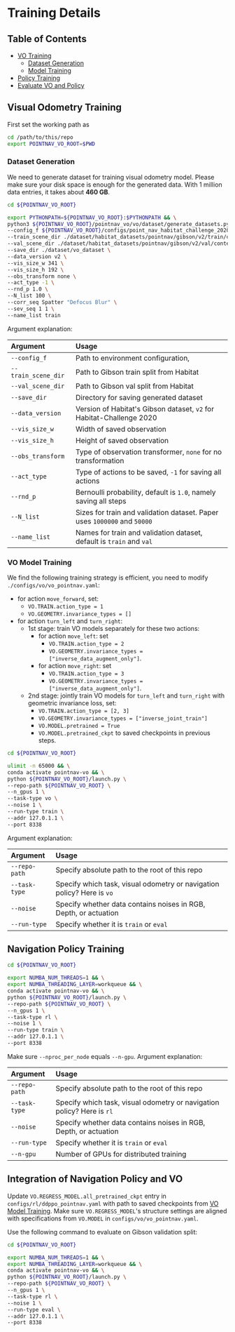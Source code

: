 # Training Details

## Table of Contents

- [VO Training](#visual-odometry-training)
  - [Dataset Generation](#dataset-generation)
  - [Model Training](#vo-model-training)
- [Policy Training](#navigation-policy-training)
- [Evaluate VO and Policy](#integration-of-navigation-policy-and-vo)

## Visual Odometry Training

First set the working path as

```bash
cd /path/to/this/repo
export POINTNAV_VO_ROOT=$PWD
```

### Dataset Generation

We need to generate dataset for training visual odometry model. Please make sure your disk space is enough for the generated data. With 1 million data entries, it takes about **460 GB**.

```bash
cd ${POINTNAV_VO_ROOT}

export PYTHONPATH=${POINTNAV_VO_ROOT}:$PYTHONPATH && \
python3 ${POINTNAV_VO_ROOT}/pointnav_vo/vo/dataset/generate_datasets.py \
--config_f ${POINTNAV_VO_ROOT}/configs/point_nav_habitat_challenge_2020.yaml \
--train_scene_dir ./dataset/habitat_datasets/pointnav/gibson/v2/train/content  \
--val_scene_dir ./dataset/habitat_datasets/pointnav/gibson/v2/val/content \
--save_dir ./dataset/vo_dataset \
--data_version v2 \
--vis_size_w 341 \
--vis_size_h 192 \
--obs_transform none \
--act_type -1 \
--rnd_p 1.0 \
--N_list 100 \
--corr_seq Spatter "Defocus Blur" \
--sev_seq 1 1 \
--name_list train
```

Argument explanation:

| Argument            | Usage                                                                    |
| :------------------ | :----------------------------------------------------------------------- |
| `--config_f`        | Path to environment configuration,                                       |
| `--train_scene_dir` | Path to Gibson train split from Habitat                                  |
| `--val_scene_dir`   | Path to Gibson val split from Habitat                                    |
| `--save_dir`        | Directory for saving generated dataset                                   |
| `--data_version`    | Version of Habitat's Gibson dataset, `v2` for Habitat-Challenge 2020     |
| `--vis_size_w`      | Width of saved observation                                               |
| `--vis_size_h`      | Height of saved observation                                              |
| `--obs_transform`   | Type of observation transformer, `none` for no transformation            |
| `--act_type`        | Type of actions to be saved, `-1` for saving all actions                 |
| `--rnd_p`           | Bernoulli probability, default is `1.0`, namely saving all steps         |
| `--N_list`          | Sizes for train and validation dataset. Paper uses `1000000` and `50000` |
| `--name_list`       | Names for train and validation dataset, default is `train` and `val`     |

### VO Model Training

We find the following training strategy is efficient, you need to modify `./configs/vo/vo_pointnav.yaml`:

- for action `move_forward`, set:
  - `VO.TRAIN.action_type = 1`
  - `VO.GEOMETRY.invariance_types = []`
- for action `turn_left` and `turn_right`:
  - 1st stage: train VO models separately for these two actions:
    - for action `move_left`: set
      - `VO.TRAIN.action_type = 2`
      - `VO.GEOMETRY.invariance_types = ["inverse_data_augment_only"]`.
    - for action `move_right`: set
      - `VO.TRAIN.action_type = 3`
      - `VO.GEOMETRY.invariance_types = ["inverse_data_augment_only"]`.
  - 2nd stage: jointly train VO models for `turn_left` and `turn_right` with geometric invariance loss, set:
    - `VO.TRAIN.action_type = [2, 3]`
    - `VO.GEOMETRY.invariance_types = ["inverse_joint_train"]`
    - `VO.MODEL.pretrained = True`
    - `VO.MODEL.pretrained_ckpt` to saved checkpoints in previous steps.

```bash
cd ${POINTNAV_VO_ROOT}

ulimit -n 65000 && \
conda activate pointnav-vo && \
python ${POINTNAV_VO_ROOT}/launch.py \
--repo-path ${POINTNAV_VO_ROOT} \
--n_gpus 1 \
--task-type vo \
--noise 1 \
--run-type train \
--addr 127.0.1.1 \
--port 8338
```

Argument explanation:

| Argument      | Usage                                                                  |
| :------------ | :--------------------------------------------------------------------- |
| `--repo-path` | Specify absolute path to the root of this repo                         |
| `--task-type` | Specify which task, visual odometry or navigation policy? Here is `vo` |
| `--noise`     | Specify whether data contains noises in RGB, Depth, or actuation       |
| `--run-type`  | Specify whether it is `train` or `eval`                                |

## Navigation Policy Training

```bash
cd ${POINTNAV_VO_ROOT}

export NUMBA_NUM_THREADS=1 && \
export NUMBA_THREADING_LAYER=workqueue && \
conda activate pointnav-vo && \
python ${POINTNAV_VO_ROOT}/launch.py \
--repo-path ${POINTNAV_VO_ROOT} \
--n_gpus 1 \
--task-type rl \
--noise 1 \
--run-type train \
--addr 127.0.1.1 \
--port 8338
```

Make sure `--nproc_per_node` equals `--n-gpu`. Argument explanation:

| Argument      | Usage                                                                  |
| :------------ | :--------------------------------------------------------------------- |
| `--repo-path` | Specify absolute path to the root of this repo                         |
| `--task-type` | Specify which task, visual odometry or navigation policy? Here is `rl` |
| `--noise`     | Specify whether data contains noises in RGB, Depth, or actuation       |
| `--run-type`  | Specify whether it is `train` or `eval`                                |
| `--n-gpu`     | Number of GPUs for distributed training                                |

## Integration of Navigation Policy and VO

Update `VO.REGRESS_MODEL.all_pretrained_ckpt` entry in `configs/rl/ddppo_pointnav.yaml` with path to saved checkpoints from [VO Model Training](#vo-model-training). Make sure `VO.REGRESS_MODEL`'s structure settings are aligned with specifications from `VO.MODEL` in `configs/vo/vo_pointnav.yaml`.

Use the following command to evaluate on Gibson validation split:

```bash
cd ${POINTNAV_VO_ROOT}

export NUMBA_NUM_THREADS=1 && \
export NUMBA_THREADING_LAYER=workqueue && \
conda activate pointnav-vo && \
python ${POINTNAV_VO_ROOT}/launch.py \
--repo-path ${POINTNAV_VO_ROOT} \
--n_gpus 1 \
--task-type rl \
--noise 1 \
--run-type eval \
--addr 127.0.1.1 \
--port 8338
```
